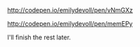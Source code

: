 http://codepen.io/emilydevoll/pen/vNmGXz

http://codepen.io/emilydevoll/pen/memEPy

I'll finish the rest later.